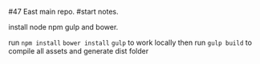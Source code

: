 
#47 East main repo.
#start notes.

install node npm gulp and bower.

run `npm install`
`bower install`
`gulp`
to work locally then run `gulp build` to compile all assets and generate dist folder
